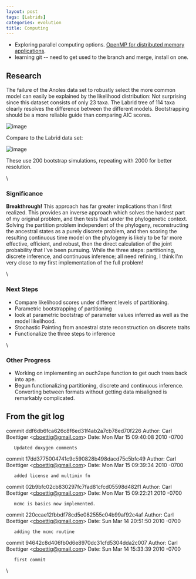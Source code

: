 ```yaml
---
layout: post
tags: [Labrids]
categories: evolution
title: Computing
---
```







 








-   Exploring parallel computing options. [OpenMP for distributed memory
    applications](http://www.ecn.purdue.edu/ParaMount/publications/HIPS07-smin.pdf "http://www.ecn.purdue.edu/ParaMount/publications/HIPS07-smin.pdf").
-   learning git -- need to get used to the branch and merge, install on
    one.

Research
--------

The failure of the Anoles data set to robustly select the more common
model can easily be explained by the likelihood distribution: Not
surprising since this dataset consists of only 23 taxa. The Labrid tree
of 114 taxa clearly resolves the difference between the different
models. Bootstrapping should be a more reliable guide than comparing AIC
scores.

![image](http://openwetware.org/images/7/71/Anoles_boot.png)

Compare to the Labrid data set:

![image](http://openwetware.org/images/7/7b/6_boot.png)

These use 200 bootstrap simulations, repeating with 2000 for better
resolution.

\

### Significance

**Breakthrough!** This approach has far greater implications than I
first realized. This provides an inverse approach which solves the
hardest part of my original problem, and then tests that under the
phylogenetic context. Solving the partition problem independent of the
phylogeny, reconstructing the ancestral states as a purely discrete
problem, and then scoring the resulting continuous time model on the
phylogeny is likely to be far more effective, efficient, and robust,
then the direct calculation of the joint probability that I've been
pursuing. While the three steps: partitioning, discrete inference, and
continuous inference; all need refining, I think I'm very close to my
first implementation of the full problem!

\

### Next Steps

-   Compare likelihood scores under different levels of partitioning.
-   Parametric bootstrapping of partitioning
-   look at parametric bootstrap of parameter values inferred as well as
    the model likelihood.
-   Stochastic Painting from ancestral state reconstruction on discrete
    traits
-   Functionalize the three steps to inference

\

### Other Progress

-   Working on implementing an ouch2ape function to get ouch trees back
    into ape.
-   Begun functionalizing partitioning, discrete and continuous
    inference. Converting between formats without getting data
    misaligned is remarkably complicated.

From the git log
----------------

commit ddf6db6fca626c8f6ed31f4ab2a7cb78ed70f226 Author: Carl Boettiger
<cboettig@gmail.com\> Date: Mon Mar 15 09:40:08 2010 -0700

       Updated doxygen comments

commit 17dd3775004741c9c590828b498dacd75c5bfc49 Author: Carl Boettiger
<cboettig@gmail.com\> Date: Mon Mar 15 09:39:34 2010 -0700

       added license and multimin fn

commit 02b9bfc02cb830297fc7fad81cfcd05598d482f1 Author: Carl Boettiger
<cboettig@gmail.com\> Date: Mon Mar 15 09:22:21 2010 -0700

       mcmc is basics now implemented.

commit 220ccae12fbbdf78cd5e082555c04b99af92c4af Author: Carl Boettiger
<cboettig@gmail.com\> Date: Sun Mar 14 20:51:50 2010 -0700

       adding the mcmc routine

commit 94642c8d406fb0d6e8970dc31cfd5304dda2c007 Author: Carl Boettiger
<cboettig@gmail.com\> Date: Sun Mar 14 15:33:39 2010 -0700

       first commit

\

